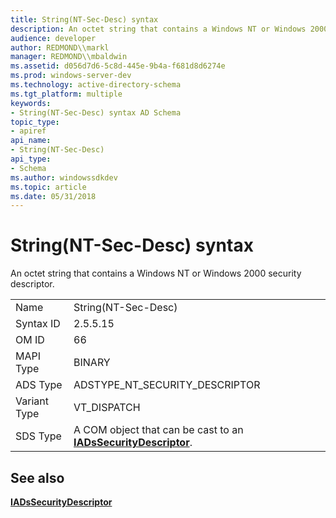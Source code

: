 ```yaml
---
title: String(NT-Sec-Desc) syntax
description: An octet string that contains a Windows NT or Windows 2000 security descriptor.
audience: developer
author: REDMOND\\markl
manager: REDMOND\\mbaldwin
ms.assetid: d056d7d6-5c8d-445e-9b4a-f681d8d6274e
ms.prod: windows-server-dev
ms.technology: active-directory-schema
ms.tgt_platform: multiple
keywords:
- String(NT-Sec-Desc) syntax AD Schema
topic_type:
- apiref
api_name:
- String(NT-Sec-Desc)
api_type:
- Schema
ms.author: windowssdkdev
ms.topic: article
ms.date: 05/31/2018
---
```


# String(NT-Sec-Desc) syntax

An octet string that contains a Windows NT or Windows 2000 security descriptor.



|              |                                                                                                |
|--------------|------------------------------------------------------------------------------------------------|
| Name         | String(NT-Sec-Desc)                                                                            |
| Syntax ID    | 2.5.5.15                                                                                       |
| OM ID        | 66                                                                                             |
| MAPI Type    | BINARY                                                                                         |
| ADS Type     | ADSTYPE\_NT\_SECURITY\_DESCRIPTOR                                                              |
| Variant Type | VT\_DISPATCH                                                                                   |
| SDS Type     | A COM object that can be cast to an [**IADsSecurityDescriptor**](https://msdn.microsoft.com/library/aa706128). |



## See also

<dl> <dt>

[**IADsSecurityDescriptor**](https://msdn.microsoft.com/library/aa706128)
</dt> </dl>

 

 




